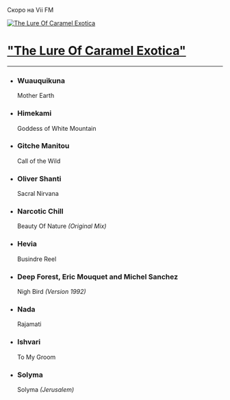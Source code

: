 Скоро на Vii FM

[![The Lure Of Caramel Exotica](https://viifm.art/data/image/collections/the_lure_352356ut576u73.jpg)][1]


# ["The Lure Of Caramel Exotica"][1]

---

- ### Wuauquikuna
  Mother Earth

- ### Himekami
  Goddess of White Mountain

- ### Gitche Manitou
  Call of the Wild

- ### Oliver Shanti
  Sacral Nirvana

- ### Narcotic Chill
  Beauty Of Nature _(Original Mix)_

- ### Hevia
  Busindre Reel

- ### Deep Forest, Eric Mouquet and Michel Sanchez
  Nigh Bird _(Version 1992)_

- ### Nada
  Rajamati

- ### Ishvari
  To My Groom

- ### Solyma
  Solyma _(Jerusalem)_




[1]: https://t.me/viifm_lux/1200
